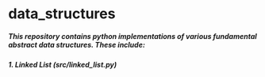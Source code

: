 # data_structures

##### This repository contains python implementations of various fundamental abstract data structures.  These include:


##### 1.  Linked List (src/linked_list.py)